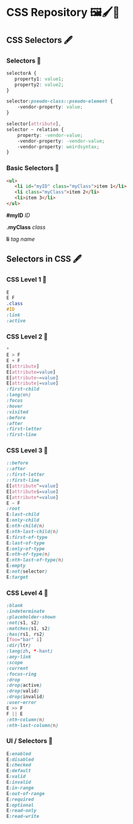 # CSS Repository 🖼️🖌️📸

## CSS Selectors 🖋️

### Selectors 🔵

```css
selectorA {
   property1: value1;
   property2: value2;
}

selector:pseudo-class::pseudo-element {
    -vendor-property: value;
}

selector[attribute],
selector ~ relation {
    property: -vendor-value;
    -vendor-property: -vendor-value;
    -vendor-property: weirdsyntax;
}
```
### Basic Selectors 🔵

```html
<ul>
   <li id="myID" class="myClass">item 1</li>
   <li class="myClass">item 2</li>
   <li>item 3</li>
</ul>
```
**#myID** *ID*

**.myClass** *class*

**li** *tag name*

## Selectors in CSS 🖋️

### CSS Level 1 🔵
```css
E
E F
.class
#ID
:link
:active
```
### CSS Level 2 🔵
```css
*
E > F 
E + F
E[attribute]
E[attribute=value]
E[attribute~=value]
E[attribute|=value]
:first-child
:lang(en)
:focus
:hover
:visited
:before
:after
:first-letter
:first-line
```
### CSS Level 3 🔵
```css
::before
::after
::first-letter
::first-line
E[attribute^=value]
E[attribute$=value]
E[attribute*=value]
E ~ F
:root
E:last-child
E:only-child
E:nth-child(n)
E:nth-last-child(n)
E:first-of-type
E:last-of-type
E:only-of-type
E:nth-of-type(n)
E:nth-last-of-type(n)
E:empty
E:not(selector)
E:target
```
### CSS Level 4 🔵
```css
:blank
:indeterminate
:placeholder-shown
:not(s1, s2)
:matches(s1, s2)
:has(rs1, rs2)
[foo="bar" i]
:dir(ltr)
:lang(zh, *-hant)
:any-link
:scope
:current
:focus-ring
:drop
:drop(active)
:drop(valid)
:drop(invalid)
:user-error
E >> F
F || E
:nth-column(n)
:nth-last-column(n)
```
### UI / Selectors 🔵
```css
E:enabled
E:disabled
E:checked
E:default
E:valid
E:invalid
E:in-range
E:out-of-range
E:required
E:optional
E:read-only
E:read-write
```
